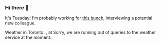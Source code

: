 ### Hi there :wave:

It's Tuesday! I'm probably working for [this bunch](https://github.com/kohofinancial), interviewing a potential new colleague.

Weather in Toronto: , at Sorry, we are running out of queries to the weather service at the moment..
